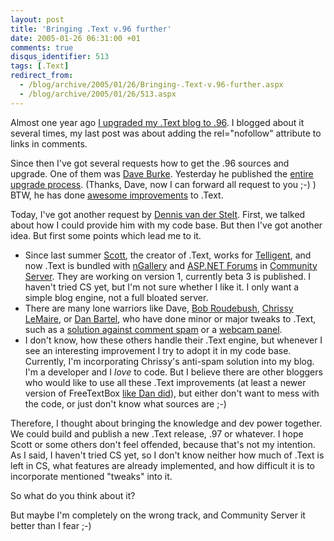 ```yaml
---
layout: post
title: 'Bringing .Text v.96 further'
date: 2005-01-26 06:31:00 +01
comments: true
disqus_identifier: 513
tags: [.Text]
redirect_from:
  - /blog/archive/2005/01/26/Bringing-.Text-v.96-further.aspx
  - /blog/archive/2005/01/26/513.aspx
---
```


Almost one year ago [I upgraded my .Text blog to .96](/archive/2004/02/05/updated-to-text-pre-96/). I blogged about it several times, my last post was about adding the rel="nofollow" attribute to links in comments.

Since then I've got several requests how to get the .96 sources and upgrade. One of them was [Dave Burke](http://dbvt.com/blog/). Yesterday he published the [entire upgrade process](http://dbvt.com/blog/archive/2005/01/25/788.aspx). (Thanks, Dave, now I can forward all request to you ;-) ) BTW, he has done [awesome improvements](http://dbvt.com/blog/series/12.aspx) to .Text.

Today, I've got another request by [Dennis van der Stelt](http://bloggingabout.net/dennis/). First, we talked about how I could provide him with my code base. But then I've got another idea. But first some points which lead me to it.

-   Since last summer [Scott](http://scottwater.com/), the creator of .Text, works for [Telligent](http://www.telligentsystems.com/), and now .Text is bundled with [nGallery](http://www.ngallery.org/) and [ASP.NET Forums](http://www.telligentsystems.com/Solutions/Forums/) in [Community Server](http://www.communityserver.org/). They are working on version 1, currently beta 3 is published. I haven't tried CS yet, but I'm not sure whether I like it. I only want a simple blog engine, not a full bloated server.
-   There are many lone warriors like Dave, [Bob Roudebush](http://roudybob.net/), [Chrissy LeMaire](http://www.netnerds.net/), or [Dan Bartel](http://www.danbartels.com/), who have done minor or major tweaks to .Text, such as a [solution against comment spam](http://netnerds.net/archive/2005/01/25/494.aspx) or a [webcam panel](http://roudybob.net/articles/841.aspx).
-   I don't know, how these others handle their .Text engine, but whenever I see an interesting improvement I try to adopt it in my code base. Currently, I'm incorporating Chrissy's anti-spam solution into my blog. I'm a developer and I *love* to code. But I believe there are other bloggers who would like to use all these .Text improvements (at least a newer version of FreeTextBox [like Dan did](http://blog.danbartels.com/articles/266.aspx)), but either don't want to mess with the code, or just don't know what sources are ;-)

Therefore, I thought about bringing the knowledge and dev power together. We could build and publish a new .Text release, .97 or whatever. I hope Scott or some others don't feel offended, because that's not my intention. As I said, I haven't tried CS yet, so I don't know neither how much of .Text is left in CS, what features are already implemented, and how difficult it is to incorporate mentioned "tweaks" into it.

So what do you think about it?

But maybe I'm completely on the wrong track, and Community Server it better than I fear ;-)

